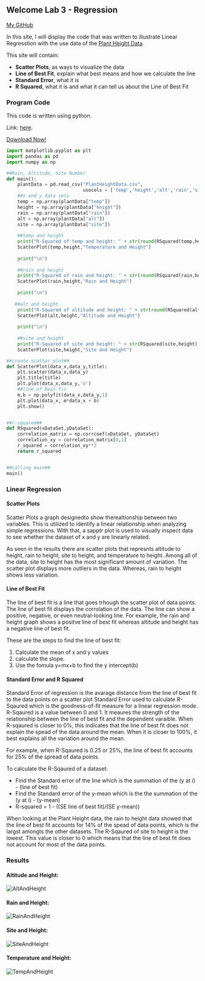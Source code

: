 ## Welcome Lab 3 - Regression
[My GitHub](https://github.com/mlmarteja/Lab-3---Regression.git)

In this site, I will display the code that was written to illustrate Linear Regresstion with the use
data of the [Plant Height Data](https://docs.google.com/spreadsheets/d/1bTjiX7XfyHbT3Qx0Jgwor96Vze8POf5g6epJY8epX6Q/edit?usp=sharing).

This site will contain:
- **Scatter Plots**, as ways to visualize the data
- **Line of Best Fit**, explain what best means and how we calculate the line 
- **Standard Error**, what it is
- **R Squared**, what it is and what it can tell us about the Line of Best Fit


### Program Code

This code is written using python. 

Link: [here](https://github.com/mlmarteja/Lab-3---Regression/blob/master/Plant%20Height%20Data.ipynb).

[Download Now!](https://github.com/mlmarteja/Lab-3---Regression/files/7488389/PlantHeightData.zip)

```python
import matplotlib.pyplot as plt
import pandas as pd
import numpy as np

##Rain, Altitude, Site Number
def main():
    plantData = pd.read_csv("PlantHeightData.csv", 
                            usecols = ['temp','height','alt','rain','site'])
    ##x and y data sets
    temp = np.array(plantData["temp"])
    height = np.array(plantData["height"])
    rain = np.array(plantData["rain"])
    alt = np.array(plantData["alt"])
    site = np.array(plantData["site"])
    
    ##temp and height 
    print("R-Squared of temp and height: " + str(round(RSquared(temp,height),4)))
    ScatterPlot(temp,height,"Temperature and Height")
    
    print("\n")
    
    ##rain and height
    print("R-Squared of rain and height: " + str(round(RSquared(rain,height),4)))
    ScatterPlot(rain,height,"Rain and Height")
    
    print("\n")
    
   ##alt and height
    print("R-Squared of altitude and height: " + str(round(RSquared(alt,height),4)))
    ScatterPlot(alt,height,"Altitude and Height")
    
    print("\n")
    
    ##site and height  
    print("R-Squared of site and height: " + str(RSquared(site,height)))
    ScatterPlot(site,height,"Site and Height")

##create scatter plot##
def ScatterPlot(data_x,data_y,title):
    plt.scatter(data_x,data_y)
    plt.title(title)
    plt.plot(data_x,data_y,'o')
    ##line of best fit
    m,b = np.polyfit(data_x,data_y,1)
    plt.plot(data_x, m*data_x + b)
    plt.show()


##r-squared##
def RSquared(xDataSet,yDataSet):
    correlation_matrix = np.corrcoef(xDataSet, yDataSet)
    correlation_xy = correlation_matrix[0,1]
    r_squared = correlation_xy**2
    return r_squared


##calling main##
main()
```

### Linear Regression
#### Scatter Plots

Scatter Plots a graph designedto show therealtionship between two variables. This is utilized to identify a linear relationship 
when analyzing simple regressions. With that, a sapptr plot is used to visually inspect data to see whether the dataset of x and
y are linearly related.

As seen in the results there are scatter plots that represnts altitude to height, rain to height, site to height, and temperature to height. Among all of the data, site to height has the most significant amount of variation. The scatter plot displays more outliers in the data. Whereas, rain to height shows less variation.



#### Line of Best Fit
The line of best fit is a line that goes trhough the scatter plot of data points. The line of best fit displays the corrolation of the data. The line can show a positive, negative, or even neutral-looking line. For example, the rain and height graph shows a positve line of best fit whereas altitude and height has a negative line of best fit.

These are the steps to find the line of best fit:
1. Calculate the mean of x and y values
2. calculate the slope.
3. Use the fomula y=mx+b to find the y intercept(b)


#### Standard Error and R Squared
Standard Error of regression is the avarage distance from the line of best fit to the data points on a scatter plot
Standard Error used to calculate R-Sqaured which is the goodness-of-fit measure for a linear regression mode. R-Sqaured is a value between 0 and 1. It meaures the strength of the relationship between the line of best fit and the dependent varaible. When R-sqaured is closer to 0%, this indicates that the line of best fit does not explain the spead of the data around the mean. When it is closer to 100%, it best explains all the variation around the mean.

For example, when R-Sqaured is 0.25 or 25%, the line of best fit accounts for 25% of the spread of data points.

To calculate the R-Sqaured of a dataset:
- Find the Standard error of the line which is the summation of the (y at i) - (line of best fit) 
- Find the Standard error of the y-mean which is the the summation of the (y at i) - (y-mean)
- R-squared = 1 - ((SE line of best fit)/(SE y-mean))

When looking at the Plant Height data, the rain to height data showed that the line of best fit accounts for 14% of the spead of data points, which is the largst amongts the other datasets. The R-Sqaured of site to height is the lowest. This value is closer to 0 which means that the line of best fit does not account for most of the data points.



### Results

#### Altitude and Height:

![AltAndHeight](https://user-images.githubusercontent.com/93753370/140563287-5de6ded0-37e7-483f-849d-84bee3d4a401.PNG)



#### Rain and Height:

![RainAndHeight](https://user-images.githubusercontent.com/93753370/140563288-eefa394b-d5e9-4baa-ac04-62c4f41dae9b.PNG)



#### Site and Height:

![SiteAndHeight](https://user-images.githubusercontent.com/93753370/140563289-6b54024d-028d-4f52-9357-cbd24f9e232d.PNG)



#### Temperature and Height:

![TempAndHeight](https://user-images.githubusercontent.com/93753370/140563290-29875d61-671c-4af0-9057-da5aee95d984.PNG)



